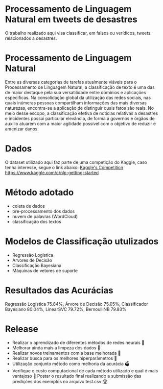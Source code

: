 # Processamento de Linguagem Natural em tweets de desastres
O trabalho realizado aqui visa classificar, em falsos ou verídicos, tweets relacionados a desastres.

# Processamento de Linguagem Natural 
Entre as diversas categorias de tarefas atualmente viáveis para o Processamento de Linguagem Natural, a classificação de texto é uma das de maior destaque pela sua versatilidade entre domínios e aplicações especificas. Na consolidação global da utilização das redes sociais, nas quais inúmeras pessoas compartilham informações das mais diversas naturezas, encontra-se a aplicação de distinguir quais fatos são reais. No meio desse escopo, a classificação efetiva de noticias relativas a desastres e incidentes possui particular elevância, de forma a governos e órgãos de auxilio atuarem com a maior agilidade possível com o objetivo de reduzir e amenizar danos.

# Dados 
O dataset utilizado aqui faz parte de uma competição do Kaggle, caso tenha interesse, segue o link abaixo: [Kaggle's Competition
](https://www.kaggle.com/c/nlp-getting-started)https://www.kaggle.com/c/nlp-getting-started

# Método adotado
- coleta de dados
- pre-processamento dos dados
- nuvem de palavras (WordCloud)
- classificação dos textos

# Modelos de Classificação utulizados 
- Regressão Logistica
- Arvores de Decisão
- Classificação Bayesiana
- Máquinas de vetores de suporte

# Resultados das Acurácias 
Regressão Logística  75.84%, Árvore de Decisão  75.05%, Classificador Bayesiano  80.04%, LinearSVC  79.72%, BernoulliNB  79.83%

# Release 
- Realizar o aprendizado de diferentes métodos de redes neurais 🧠
- Melhorar ainda mais a limpeza dos dados 🧹
- Realizar novos treinamentos com a base melhorada 💪
- Realizar busca para os melhores hiperparâmetros 🔎
- Utilização conjunto método como melhoria da acurácia 🗳️
- Verifique o custo computacional de cada método utilizado e qual é mais vantajoso 🤔
Postar o resultado final realizando a submissão das predições dos exemplos no arquivo test.csv 🏆
